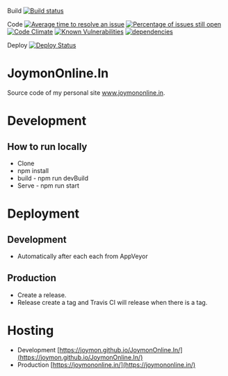 Build [![Build status](https://ci.appveyor.com/api/projects/status/5mycvjhhmw36r6pl?svg=true)](https://ci.appveyor.com/project/joymon/demo-aspnetintergationtest)

Code [![Average time to resolve an issue](http://isitmaintained.com/badge/resolution/joymon/joymononline.in.svg)](http://isitmaintained.com/project/joymon/joymononline.in "Average time to resolve an issue")
[![Percentage of issues still open](http://isitmaintained.com/badge/open/joymon/joymononline.in.svg)](http://isitmaintained.com/project/joymon/joymononline.in "Percentage of issues still open")
[![Code Climate](https://codeclimate.com/github/joymon/JoymonOnline.In/badges/gpa.svg)](https://codeclimate.com/github/joymon/JoymonOnline.In)
[![Known Vulnerabilities](https://snyk.io/test/github/joymon/JoymonOnline.In/badge.svg)](https://snyk.io/test/github/joymon/JoymonOnline.In)
[![dependencies](https://david-dm.org/joymon/JoymonOnline.In.svg)](https://david-dm.org/joymon/JoymonOnline.In)

Deploy [![Deploy Status](https://travis-ci.org/joymon/JoymonOnline.In.svg)](https://travis-ci.org/joymon/JoymonOnline.In)

# JoymonOnline.In
Source code of my personal site www.joymononline.in.

# Development

## How to run locally
- Clone
- npm install
- build - npm run devBuild
- Serve - npm run start

# Deployment

## Development
-   Automatically after each each from AppVeyor

## Production
- Create a release.
- Release create a tag and Travis CI will release when there is a tag.

# Hosting
- Development [https://joymon.github.io/JoymonOnline.In/](https://joymon.github.io/JoymonOnline.In/)
- Production [https://joymononline.in/](https://joymononline.in/)
